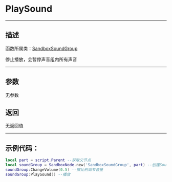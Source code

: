# PlaySound
-----------------------------------------------------------------------------------------
## 描述

函数所属类：[SandboxSoundGroup](/Api/Class/Sound/SandboxSoundGroup.md)

停止播放，会暂停声音组内所有声音

-----------------------------------------------------------------------------------------
## 参数


无参数


## 返回

无返回值

------------------------------------------------------------------------------------------
## 示例代码：

```lua
local part = script.Parent --获取父节点
local soundGroup = SandboxNode.new('SandboxSoundGroup', part) --创建Sound节点
soundGroup:ChangeVolume(0.5) --按比例调节音量
soundGroup:PlaySound() --播放
```